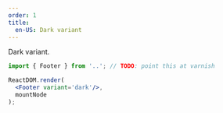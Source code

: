 ```yaml
---
order: 1
title:
  en-US: Dark variant
---
```


Dark variant.

```jsx
import { Footer } from '..'; // TODO: point this at varnish

ReactDOM.render(
  <Footer variant='dark'/>,
  mountNode
);
```
